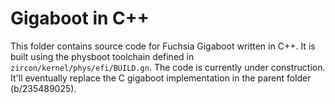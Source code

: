 # Gigaboot in C++

This folder contains source code for Fuchsia Gigaboot written in C++. It is built
using the physboot toolchain defined in `zircon/kernel/phys/efi/BUILD.gn`. The code
is currently under construction. It'll eventually replace the C gigaboot
implementation in the parent folder (b/235489025).
